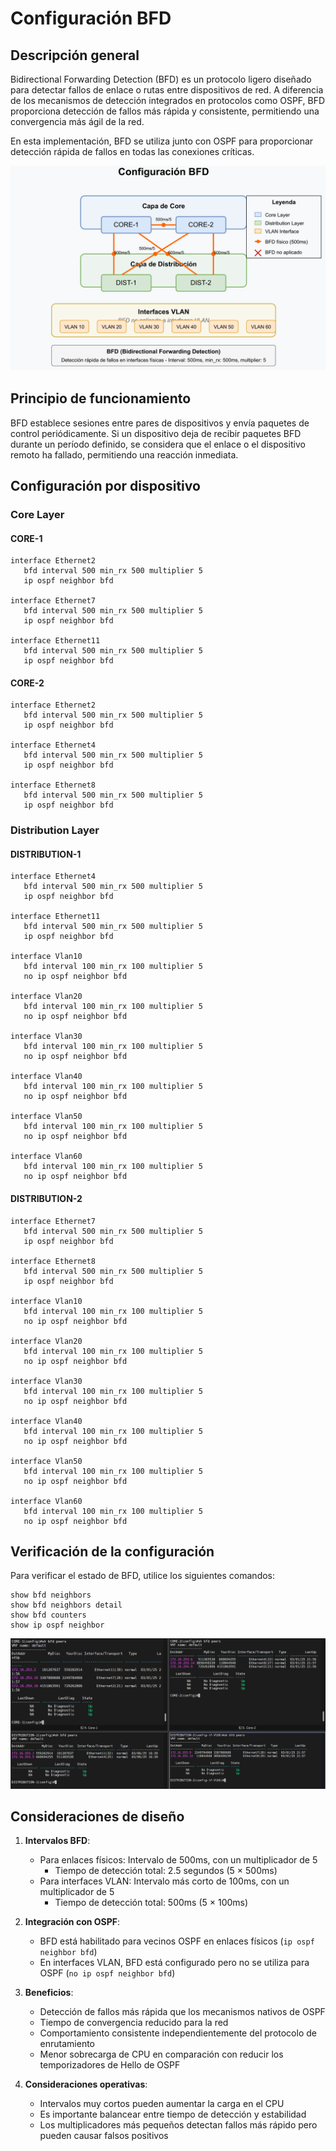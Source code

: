 # Configuración BFD

## Descripción general

Bidirectional Forwarding Detection (BFD) es un protocolo ligero diseñado para detectar fallos de enlace o rutas entre dispositivos de red. A diferencia de los mecanismos de detección integrados en protocolos como OSPF, BFD proporciona detección de fallos más rápida y consistente, permitiendo una convergencia más ágil de la red.

En esta implementación, BFD se utiliza junto con OSPF para proporcionar detección rápida de fallos en todas las conexiones críticas.

![Diagrama BFD](https://github.com/Andherson333333/Networking/blob/main/Veos-arista-3-layer-network-enterprise/imagenes/Arista-veos-bfd-topologi-1.png)

## Principio de funcionamiento

BFD establece sesiones entre pares de dispositivos y envía paquetes de control periódicamente. Si un dispositivo deja de recibir paquetes BFD durante un período definido, se considera que el enlace o el dispositivo remoto ha fallado, permitiendo una reacción inmediata.

## Configuración por dispositivo

### Core Layer

#### CORE-1
```
interface Ethernet2
   bfd interval 500 min_rx 500 multiplier 5
   ip ospf neighbor bfd

interface Ethernet7
   bfd interval 500 min_rx 500 multiplier 5
   ip ospf neighbor bfd

interface Ethernet11
   bfd interval 500 min_rx 500 multiplier 5
   ip ospf neighbor bfd
```

#### CORE-2
```
interface Ethernet2
   bfd interval 500 min_rx 500 multiplier 5
   ip ospf neighbor bfd

interface Ethernet4
   bfd interval 500 min_rx 500 multiplier 5
   ip ospf neighbor bfd

interface Ethernet8
   bfd interval 500 min_rx 500 multiplier 5
   ip ospf neighbor bfd
```

### Distribution Layer

#### DISTRIBUTION-1
```
interface Ethernet4
   bfd interval 500 min_rx 500 multiplier 5
   ip ospf neighbor bfd

interface Ethernet11
   bfd interval 500 min_rx 500 multiplier 5
   ip ospf neighbor bfd

interface Vlan10
   bfd interval 100 min_rx 100 multiplier 5
   no ip ospf neighbor bfd

interface Vlan20
   bfd interval 100 min_rx 100 multiplier 5
   no ip ospf neighbor bfd

interface Vlan30
   bfd interval 100 min_rx 100 multiplier 5
   no ip ospf neighbor bfd

interface Vlan40
   bfd interval 100 min_rx 100 multiplier 5
   no ip ospf neighbor bfd

interface Vlan50
   bfd interval 100 min_rx 100 multiplier 5
   no ip ospf neighbor bfd

interface Vlan60
   bfd interval 100 min_rx 100 multiplier 5
   no ip ospf neighbor bfd
```

#### DISTRIBUTION-2
```
interface Ethernet7
   bfd interval 500 min_rx 500 multiplier 5
   ip ospf neighbor bfd

interface Ethernet8
   bfd interval 500 min_rx 500 multiplier 5
   ip ospf neighbor bfd

interface Vlan10
   bfd interval 100 min_rx 100 multiplier 5
   no ip ospf neighbor bfd

interface Vlan20
   bfd interval 100 min_rx 100 multiplier 5
   no ip ospf neighbor bfd

interface Vlan30
   bfd interval 100 min_rx 100 multiplier 5
   no ip ospf neighbor bfd

interface Vlan40
   bfd interval 100 min_rx 100 multiplier 5
   no ip ospf neighbor bfd

interface Vlan50
   bfd interval 100 min_rx 100 multiplier 5
   no ip ospf neighbor bfd

interface Vlan60
   bfd interval 100 min_rx 100 multiplier 5
   no ip ospf neighbor bfd
```

## Verificación de la configuración

Para verificar el estado de BFD, utilice los siguientes comandos:

```
show bfd neighbors
show bfd neighbors detail
show bfd counters
show ip ospf neighbor
```

![BFD-show](https://github.com/Andherson333333/Networking/blob/main/Veos-arista-3-layer-network-enterprise/imagenes/Arista-show-bfd-1.png)

## Consideraciones de diseño

1. **Intervalos BFD**:
   - Para enlaces físicos: Intervalo de 500ms, con un multiplicador de 5
     - Tiempo de detección total: 2.5 segundos (5 × 500ms)
   - Para interfaces VLAN: Intervalo más corto de 100ms, con un multiplicador de 5
     - Tiempo de detección total: 500ms (5 × 100ms)

2. **Integración con OSPF**:
   - BFD está habilitado para vecinos OSPF en enlaces físicos (`ip ospf neighbor bfd`)
   - En interfaces VLAN, BFD está configurado pero no se utiliza para OSPF (`no ip ospf neighbor bfd`)

3. **Beneficios**:
   - Detección de fallos más rápida que los mecanismos nativos de OSPF
   - Tiempo de convergencia reducido para la red
   - Comportamiento consistente independientemente del protocolo de enrutamiento
   - Menor sobrecarga de CPU en comparación con reducir los temporizadores de Hello de OSPF

4. **Consideraciones operativas**:
   - Intervalos muy cortos pueden aumentar la carga en el CPU
   - Es importante balancear entre tiempo de detección y estabilidad
   - Los multiplicadores más pequeños detectan fallos más rápido pero pueden causar falsos positivos

